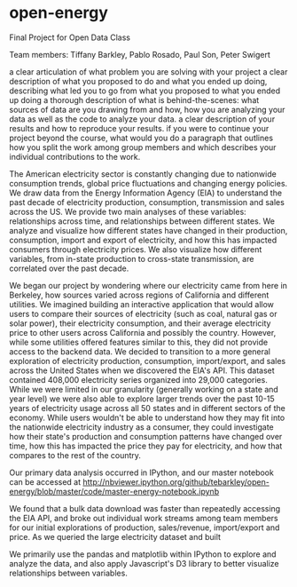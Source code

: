 open-energy
===========

Final Project for Open Data Class

Team members: Tiffany Barkley, Pablo Rosado, Paul Son, Peter Swigert

a clear articulation of what problem you are solving with your project
a clear description of what you proposed to do and what you ended up doing, describing what led you to go from what you proposed to what you ended up doing
a thorough description of what is behind-the-scenes: what sources of data are you drawing from and how, how you are analyzing your data as well as the code to analyze your data.
a clear description of your results and how to reproduce your results.
if you were to continue your project beyond the course, what would you do
a paragraph that outlines how you split the work among group members and which describes your individual contributions to the work.


The American electricity sector is constantly changing due to nationwide consumption trends, global price fluctuations and changing energy policies. We draw data from the Energy Information Agency (EIA) to understand the past decade of electricity production, consumption, transmission and sales across the US. We provide two main analyses of these variables: relationships across time, and relationships between different states. We analyze and visualize how different states have changed in their production, consumption, import and export of electricity, and how this has impacted consumers through electricity prices. We also visualize how different variables, from in-state production to cross-state transmission, are correlated over the past decade.

We began our project by wondering where our electricity came from here in Berkeley, how sources varied across regions of California and different utilities. We imagined building an interactive application that would allow users to compare their sources of electricity (such as coal, natural gas or solar power), their electricity consumption, and their average electricity price to other users across California and possibly the country. However, while some utilities offered features similar to this, they did not provide access to the backend data. We decided to transition to a more general exploration of electricity production, consumption, import/export, and sales across the United States when we discovered the EIA's API. This dataset contained 408,000 electricity series organized into 29,000 categories. While we were limited in our granularity (generally working on a state and year level) we were also able to explore larger trends over the past 10-15 years of electricity usage across all 50 states and in different sectors of the economy. While users wouldn't be able to understand how they may fit into the nationwide electricity industry as a consumer, they could investigate how their state's production and consumption patterns have changed over time, how this has impacted the price they pay for electricity, and how that compares to the rest of the country.

Our primary data analysis occurred in IPython, and our master notebook can be accessed at http://nbviewer.ipython.org/github/tebarkley/open-energy/blob/master/code/master-energy-notebook.ipynb

We found that a bulk data download was faster than repeatedly accessing the EIA API, and broke out individual work streams among team members for our initial explorations of production, sales/revenue, import/export and price. As we queried the large electricity dataset and built 


We primarily use the pandas and matplotlib within IPython to explore and analyze the data, and also apply Javascript's D3 library to better visualize relationships between variables.
